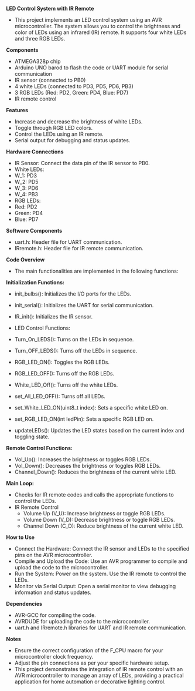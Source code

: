 **LED Control System with IR Remote**
- This project implements an LED control system using an AVR microcontroller. The system allows you to control the brightness and color of LEDs using an infrared (IR) remote. It supports four white LEDs and three RGB LEDs.

**Components**
- ATMEGA328p chip
- Arduino UNO barod to flash the code or UART module for serial communication
- IR sensor (connected to PB0)
- 4 white LEDs (connected to PD3, PD5, PD6, PB3)
- 3 RGB LEDs (Red: PD2, Green: PD4, Blue: PD7)
- IR remote control

**Features**
- Increase and decrease the brightness of white LEDs.
- Toggle through RGB LED colors.
- Control the LEDs using an IR remote.
- Serial output for debugging and status updates.
  
**Hardware Connections**
- IR Sensor: Connect the data pin of the IR sensor to PB0.
- White LEDs:
- W_1: PD3
- W_2: PD5
- W_3: PD6
- W_4: PB3
- RGB LEDs:
- Red: PD2
- Green: PD4
- Blue: PD7

**Software Components**
- uart.h: Header file for UART communication.
- IRremote.h: Header file for IR remote communication.
  
**Code Overview**
- The main functionalities are implemented in the following functions:

**Initialization Functions:**

- init_bulbs(): Initializes the I/O ports for the LEDs.
- init_serial(): Initializes the UART for serial communication.
- IR_init(): Initializes the IR sensor.
- LED Control Functions:

- Turn_On_LEDS(): Turns on the LEDs in sequence.
- Turn_OFF_LEDS(): Turns off the LEDs in sequence.
- RGB_LED_ON(): Toggles the RGB LEDs.
- RGB_LED_OFF(): Turns off the RGB LEDs.
- White_LED_Off(): Turns off the white LEDs.
- set_All_LED_OFF(): Turns off all LEDs.
- set_White_LED_ON(uint8_t index): Sets a specific white LED on.
- set_RGB_LED_ON(int ledPin): Sets a specific RGB LED on.
- updateLEDs(): Updates the LED states based on the current index and toggling state.

**Remote Control Functions:**

- Vol_Up(): Increases the brightness or toggles RGB LEDs.
- Vol_Down(): Decreases the brightness or toggles RGB LEDs.
- Channel_Down(): Reduces the brightness of the current white LED.

**Main Loop:**

- Checks for IR remote codes and calls the appropriate functions to control the LEDs.
- IR Remote Control
  - Volume Up (V_U): Increase brightness or toggle RGB LEDs.
  - Volume Down (V_D): Decrease brightness or toggle RGB LEDs.
  - Channel Down (C_D): Reduce brightness of the current white LED.

**How to Use**

- Connect the Hardware: Connect the IR sensor and LEDs to the specified pins on the AVR microcontroller.
- Compile and Upload the Code: Use an AVR programmer to compile and upload the code to the microcontroller.
- Run the System: Power on the system. Use the IR remote to control the LEDs.
- Monitor via Serial Output: Open a serial monitor to view debugging information and status updates.

**Dependencies**
- AVR-GCC for compiling the code.
- AVRDUDE for uploading the code to the microcontroller.
- uart.h and IRremote.h libraries for UART and IR remote communication.

**Notes**
- Ensure the correct configuration of the F_CPU macro for your microcontroller clock frequency.
- Adjust the pin connections as per your specific hardware setup.
- This project demonstrates the integration of IR remote control with an AVR microcontroller to manage an array of LEDs, providing a practical application for home automation or decorative lighting control.





